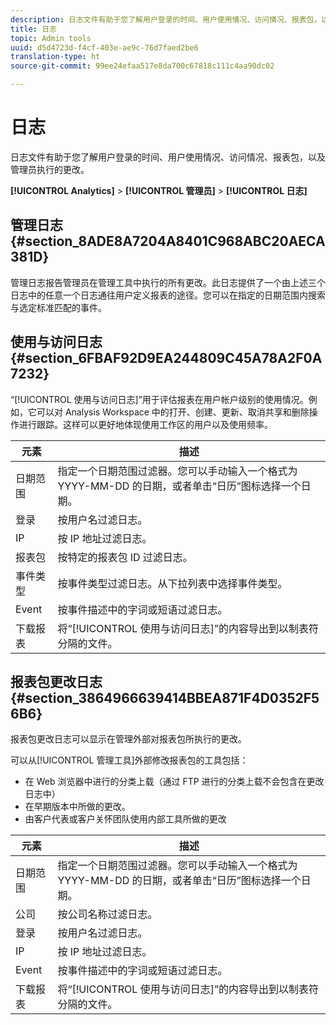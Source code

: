 ```yaml
---
description: 日志文件有助于您了解用户登录的时间、用户使用情况、访问情况、报表包，以及管理员执行的更改。
title: 日志
topic: Admin tools
uuid: d5d4723d-f4cf-403e-ae9c-76d7faed2be6
translation-type: ht
source-git-commit: 99ee24efaa517e8da700c67818c111c4aa90dc02

---
```



# 日志

日志文件有助于您了解用户登录的时间、用户使用情况、访问情况、报表包，以及管理员执行的更改。

**[!UICONTROL Analytics]** > **[!UICONTROL 管理员]** > **[!UICONTROL 日志]**

## 管理日志 {#section_8ADE8A7204A8401C968ABC20AECA381D}

管理日志报告管理员在管理工具中执行的所有更改。此日志提供了一个由上述三个日志中的任意一个日志通往用户定义报表的途径。您可以在指定的日期范围内搜索与选定标准匹配的事件。

## 使用与访问日志 {#section_6FBAF92D9EA244809C45A78A2F0A7232}

“[!UICONTROL 使用与访问日志]”用于评估报表在用户帐户级别的使用情况。例如，它可以对 Analysis Workspace 中的打开、创建、更新、取消共享和删除操作进行跟踪。这样可以更好地体现使用工作区的用户以及使用频率。

| 元素 | 描述 |
|---|---|
| 日期范围 | 指定一个日期范围过滤器。您可以手动输入一个格式为 YYYY-MM-DD 的日期，或者单击“日历”图标选择一个日期。 |
| 登录 | 按用户名过滤日志。 |
| IP | 按 IP 地址过滤日志。 |
| 报表包 | 按特定的报表包 ID 过滤日志。 |
| 事件类型 | 按事件类型过滤日志。从下拉列表中选择事件类型。 |
| Event | 按事件描述中的字词或短语过滤日志。 |
| 下载报表 | 将“[!UICONTROL 使用与访问日志]”的内容导出到以制表符分隔的文件。 |

## 报表包更改日志 {#section_3864966639414BBEA871F4D0352F56B6}

报表包更改日志可以显示在管理外部对报表包所执行的更改。

可以从[!UICONTROL 管理工具]外部修改报表包的工具包括：

* 在 Web 浏览器中进行的分类上载（通过 FTP 进行的分类上载不会包含在更改日志中）
* 在早期版本中所做的更改。
* 由客户代表或客户关怀团队使用内部工具所做的更改

| 元素 | 描述 |
|---|---|
| 日期范围 | 指定一个日期范围过滤器。您可以手动输入一个格式为 YYYY-MM-DD 的日期，或者单击“日历”图标选择一个日期。 |
| 公司 | 按公司名称过滤日志。 |
| 登录 | 按用户名过滤日志。 |
| IP | 按 IP 地址过滤日志。 |
| Event | 按事件描述中的字词或短语过滤日志。 |
| 下载报表 | 将“[!UICONTROL 使用与访问日志]”的内容导出到以制表符分隔的文件。 |

